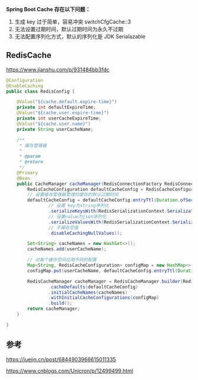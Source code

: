 

**Spring Boot Cache 存在以下问题：**

1. 生成 key 过于简单，容易冲突 switchCfgCache::3
2. 无法设置过期时间，默认过期时间为永久不过期
3. 无法配置序列化方式，默认的序列化是 JDK Serialazable

## RedisCache

https://www.jianshu.com/p/931484bb3fdc

```java
@Configuration
@EnableCaching
public class RedisConfig {

    @Value("${cache.default.expire-time}")
    private int defaultExpireTime;
    @Value("${cache.user.expire-time}")
    private int userCacheExpireTime;
    @Value("${cache.user.name}")
    private String userCacheName;

    /**
     * 缓存管理器
     *
     * @param
     * @return
     */
    @Primary
    @Bean
    public CacheManager cacheManager(RedisConnectionFactory RedisConnectionFactory) {
        RedisCacheConfiguration defaultCacheConfig = RedisCacheConfiguration.defaultCacheConfig();
        // 设置缓存管理器管理的缓存的默认过期时间
        defaultCacheConfig = defaultCacheConfig.entryTtl(Duration.ofSeconds(defaultExpireTime))
                // 设置 key为string序列化
                .serializeKeysWith(RedisSerializationContext.SerializationPair.fromSerializer(new StringRedisSerializer()))
                // 设置value为json序列化
                .serializeValuesWith(RedisSerializationContext.SerializationPair.fromSerializer(new GenericJackson2JsonRedisSerializer()))
                // 不缓存空值
                .disableCachingNullValues();

        Set<String> cacheNames = new HashSet<>();
        cacheNames.add(userCacheName);

        // 对每个缓存空间应用不同的配置
        Map<String, RedisCacheConfiguration> configMap = new HashMap<>();
        configMap.put(userCacheName, defaultCacheConfig.entryTtl(Duration.ofSeconds(userCacheExpireTime)));

        RedisCacheManager cacheManager = RedisCacheManager.builder(RedisConnectionFactory)
                .cacheDefaults(defaultCacheConfig)
                .initialCacheNames(cacheNames)
                .withInitialCacheConfigurations(configMap)
                .build();
        return cacheManager;
    }

}
```





## 参考

https://juejin.cn/post/6844903966615011335

https://www.cnblogs.com/Unicron/p/12499499.html
